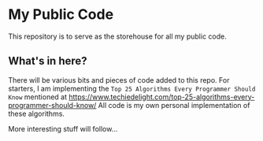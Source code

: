 # My Public Code

This repository is to serve as the storehouse for all my public code.

## What's in here?

There will be various bits and pieces of code added to this repo.
For starters, I am implementing the `Top 25 Algorithms Every Programmer Should Know` mentioned at https://www.techiedelight.com/top-25-algorithms-every-programmer-should-know/
All code is my own personal implementation of these algorithms.

More interesting stuff will follow...

